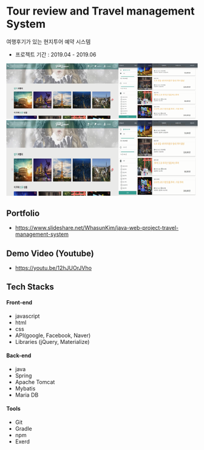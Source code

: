 # Tour review and Travel management System
여행후기가 있는 현지투어 예약 시스템
- 프로젝트 기간 : 2019.04 - 2019.06

![refImage](https://github.com/hskim2019/bitcamp-fit-tour/blob/master/readme.PNG)
<img src="./readme.png" width="700" height="200">

## Portfolio
- <https://www.slideshare.net/WhasunKim/java-web-project-travel-management-system>

## Demo Video (Youtube)
- <https://youtu.be/12hJUOrJVho>

## Tech Stacks
#### Front-end

  - javascript
  - html
  - css
  - API(google, Facebook, Naver)
  - Libraries (jQuery, Materialize)

#### Back-end

  - java
  - Spring
  - Apache Tomcat
  - Mybatis
  - Maria DB
  
#### Tools

  - Git
  - Gradle
  - npm
  - Exerd
